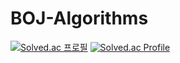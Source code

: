 # BOJ-Algorithms
[![Solved.ac
프로필](http://mazassumnida.wtf/api/mini/generate_badge?boj=leyqorwlghks)](https://solved.ac/leyqorwlghks)
[![Solved.ac Profile](http://mazassumnida.wtf/api/v2/generate_badge?boj=leyqorwlghks)](https://solved.ac/leyqorwlghks/)
